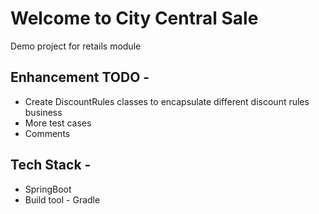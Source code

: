 # Welcome to City Central Sale
Demo project for retails module

## Enhancement TODO -
* Create DiscountRules classes to encapsulate different discount rules business
* More test cases
* Comments

## Tech Stack -
* SpringBoot
* Build tool - Gradle
